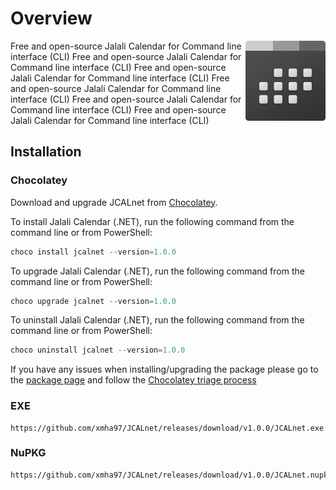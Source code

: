 # Overview

<img align="right" width="128" src="./Icon.png">

Free and open-source Jalali Calendar for Command line interface (CLI)
Free and open-source Jalali Calendar for Command line interface (CLI)
Free and open-source Jalali Calendar for Command line interface (CLI)
Free and open-source Jalali Calendar for Command line interface (CLI)
Free and open-source Jalali Calendar for Command line interface (CLI)
Free and open-source Jalali Calendar for Command line interface (CLI)

## Installation
### Chocolatey

Download and upgrade JCALnet from [Chocolatey](https://chocolatey.org).

To install Jalali Calendar (.NET), run the following command from the command line or from PowerShell:

```powershell
choco install jcalnet --version=1.0.0
```

To upgrade Jalali Calendar (.NET), run the following command from the command line or from PowerShell:

```powershell
choco upgrade jcalnet --version=1.0.0
```

To uninstall Jalali Calendar (.NET), run the following command from the command line or from PowerShell:

```powershell
choco uninstall jcalnet --version=1.0.0
```

If you have any issues when installing/upgrading the package please go to the [package page](https://chocolatey.org/packages/jcalnet) and follow the [Chocolatey triage process](https://chocolatey.org/docs/package-triage-process)
### EXE
```
https://github.com/xmha97/JCALnet/releases/download/v1.0.0/JCALnet.exe
```
### NuPKG
```
https://github.com/xmha97/JCALnet/releases/download/v1.0.0/JCALnet.nupkg
```
